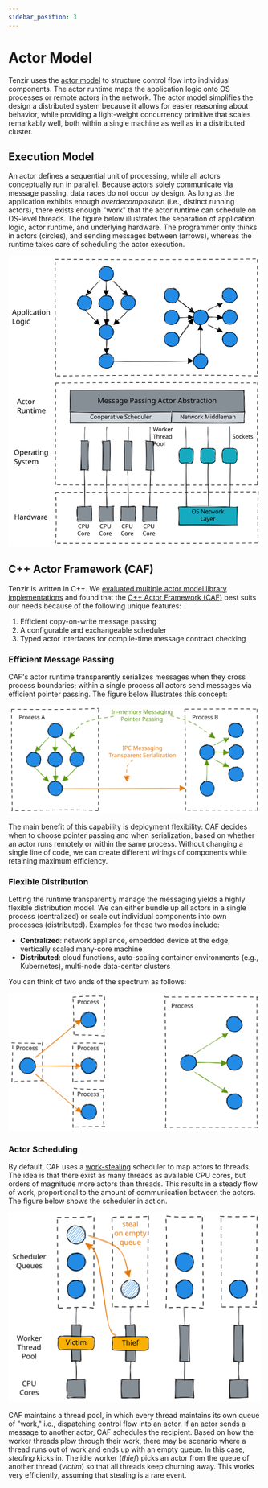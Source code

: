 ```yaml
---
sidebar_position: 3
---
```


# Actor Model

Tenzir uses the [actor model][dist-prog-actor-model] to structure control flow
into individual components. The actor runtime maps the application logic onto
OS processes or remote actors in the network. The actor model simplifies the
design a distributed system because it allows for easier reasoning about
behavior, while providing a light-weight concurrency primitive that scales
remarkably well, both within a single machine as well as in a distributed
cluster.

## Execution Model

An actor defines a sequential unit of processing, while all actors conceptually
run in parallel. Because actors solely communicate via message passing, data
races do not occur by design. As long as the application exhibits enough
*overdecomposition* (i.e., distinct running actors), there exists enough "work"
that the actor runtime can schedule on OS-level threads. The figure below
illustrates the separation of application logic, actor runtime, and underlying
hardware. The programmer only thinks in actors (circles), and sending messages
between (arrows), whereas the runtime takes care of scheduling the actor
execution.

![Actor Execution Model](actor-execution-model.excalidraw.svg)

## C++ Actor Framework (CAF)

Tenzir is written in C++. We [evaluated multiple actor model library
implementations](http://matthias.vallentin.net/papers/thesis-phd.pdf) and
found that the [C++ Actor Framework (CAF)][caf] best suits our needs because of
the following unique features:

1. Efficient copy-on-write message passing
2. A configurable and exchangeable scheduler
3. Typed actor interfaces for compile-time message contract checking

### Efficient Message Passing

CAF's actor runtime transparently serializes messages when they cross process
boundaries; within a single process all actors send messages via efficient
pointer passing. The figure below illustrates this concept:

![Actor Message Passing](actor-message-passing.excalidraw.svg)

The main benefit of this capability is deployment flexibility: CAF decides when
to choose pointer passing and when serialization, based on whether an actor
runs remotely or within the same process. Without changing a single line of
code, we can create different wirings of components while retaining maximum
efficiency.

### Flexible Distribution

Letting the runtime transparently manage the messaging yields a highly flexible
distribution model. We can either bundle up all actors in a single process
(centralized) or scale out individual components into own processes
(distributed). Examples for these two modes include:

- **Centralized**: network appliance, embedded device at the edge, vertically
  scaled many-core machine
- **Distributed**: cloud functions, auto-scaling container environments (e.g.,
  Kubernetes), multi-node data-center clusters

You can think of two ends of the spectrum as follows:

![Actor Distribution](actor-distribution.excalidraw.svg)

### Actor Scheduling

By default, CAF uses a
[work-stealing](https://en.wikipedia.org/wiki/Work_stealing) scheduler to map
actors to threads. The idea is that there exist as many threads as available
CPU cores, but orders of magnitude more actors than threads. This results in a
steady flow of work, proportional to the amount of communication between the
actors. The figure below shows the scheduler in action.

![Actor Framework Workstealing](actor-workstealing.excalidraw.svg)

CAF maintains a thread pool, in which every thread maintains its own queue of
"work," i.e., dispatching control flow into an actor. If an actor sends a
message to another actor, CAF schedules the recipient. Based on how the worker
threads plow through their work, there may be scenario where a thread runs out
of work and ends up with an empty queue. In this case, *stealing* kicks in. The
idle worker (*thief*) picks an actor from the queue of another thread
(*victim*) so that all threads keep churning away. This works very efficiently,
assuming that stealing is a rare event.

[caf]: https://github.com/actor-framework/actor-framework
[dist-prog-actor-model]: http://dist-prog-book.com/chapter/3/message-passing.html#why-the-actor-model
